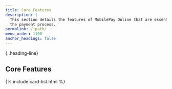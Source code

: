 ```yaml
---
title: Core Features
description: |
  This section details the features of MobilePay Online that are essential for
  the payment process.
permalink: /:path/
menu_order: 1100
anchor_headings: false
---
```


{:.heading-line}
## Core Features

{% include card-list.html %}
